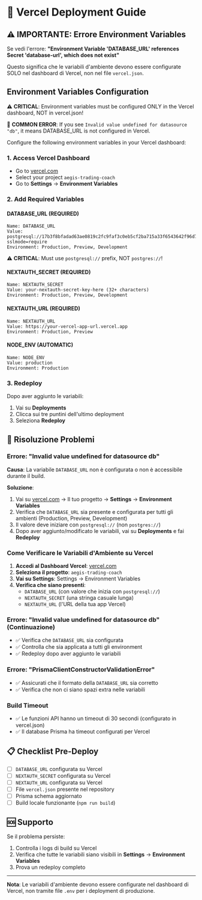 # 🚀 Vercel Deployment Guide

## ⚠️ IMPORTANTE: Errore Environment Variables

Se vedi l'errore: **"Environment Variable 'DATABASE_URL' references Secret 'database-url', which does not exist"**

Questo significa che le variabili d'ambiente devono essere configurate SOLO nel dashboard di Vercel, non nel file `vercel.json`.

## Environment Variables Configuration

⚠️ **CRITICAL**: Environment variables must be configured ONLY in the Vercel dashboard, NOT in vercel.json!

🚨 **COMMON ERROR**: If you see `Invalid value undefined for datasource "db"`, it means DATABASE_URL is not configured in Vercel.

Configure the following environment variables in your Vercel dashboard:

### 1. Access Vercel Dashboard
- Go to [vercel.com](https://vercel.com)
- Select your project `aegis-trading-coach`
- Go to **Settings** → **Environment Variables**

### 2. Add Required Variables

#### DATABASE_URL (REQUIRED)
```
Name: DATABASE_URL
Value: postgresql://17b3f8bfadad63ae0819c2fc9faf3c0eb5cf2ba715a33f6543642f96d7050a32:sk_sDZsNRCzd3ODUzJwC9CD6@db.prisma.io:5432/postgres?sslmode=require
Environment: Production, Preview, Development
```

⚠️ **CRITICAL**: Must use `postgresql://` prefix, NOT `postgres://`!

#### NEXTAUTH_SECRET (REQUIRED)
```
Name: NEXTAUTH_SECRET
Value: your-nextauth-secret-key-here (32+ characters)
Environment: Production, Preview, Development
```

#### NEXTAUTH_URL (REQUIRED)
```
Name: NEXTAUTH_URL
Value: https://your-vercel-app-url.vercel.app
Environment: Production, Preview
```

#### NODE_ENV (AUTOMATIC)
```
Name: NODE_ENV
Value: production
Environment: Production
```

### 3. Redeploy
Dopo aver aggiunto le variabili:
1. Vai su **Deployments**
2. Clicca sui tre puntini dell'ultimo deployment
3. Seleziona **Redeploy**

## 🔧 Risoluzione Problemi

### Errore: "Invalid value undefined for datasource db"

**Causa**: La variabile `DATABASE_URL` non è configurata o non è accessibile durante il build.

**Soluzione**:
1. Vai su [vercel.com](https://vercel.com) → Il tuo progetto → **Settings** → **Environment Variables**
2. Verifica che `DATABASE_URL` sia presente e configurata per tutti gli ambienti (Production, Preview, Development)
3. Il valore deve iniziare con `postgresql://` (non `postgres://`)
4. Dopo aver aggiunto/modificato le variabili, vai su **Deployments** e fai **Redeploy**

### Come Verificare le Variabili d'Ambiente su Vercel

1. **Accedi al Dashboard Vercel**: [vercel.com](https://vercel.com)
2. **Seleziona il progetto**: `aegis-trading-coach`
3. **Vai su Settings**: Settings → Environment Variables
4. **Verifica che siano presenti**:
   - `DATABASE_URL` (con valore che inizia con `postgresql://`)
   - `NEXTAUTH_SECRET` (una stringa casuale lunga)
   - `NEXTAUTH_URL` (l'URL della tua app Vercel)

### Errore: "Invalid value undefined for datasource db" (Continuazione)
- ✅ Verifica che `DATABASE_URL` sia configurata
- ✅ Controlla che sia applicata a tutti gli environment
- ✅ Redeploy dopo aver aggiunto le variabili

### Errore: "PrismaClientConstructorValidationError"
- ✅ Assicurati che il formato della `DATABASE_URL` sia corretto
- ✅ Verifica che non ci siano spazi extra nelle variabili

### Build Timeout
- ✅ Le funzioni API hanno un timeout di 30 secondi (configurato in vercel.json)
- ✅ Il database Prisma ha timeout configurati per Vercel

## 📋 Checklist Pre-Deploy

- [ ] `DATABASE_URL` configurata su Vercel
- [ ] `NEXTAUTH_SECRET` configurata su Vercel  
- [ ] `NEXTAUTH_URL` configurata su Vercel
- [ ] File `vercel.json` presente nel repository
- [ ] Prisma schema aggiornato
- [ ] Build locale funzionante (`npm run build`)

## 🆘 Supporto

Se il problema persiste:
1. Controlla i logs di build su Vercel
2. Verifica che tutte le variabili siano visibili in **Settings** → **Environment Variables**
3. Prova un redeploy completo

---

**Nota**: Le variabili d'ambiente devono essere configurate nel dashboard di Vercel, non tramite file `.env` per i deployment di produzione.